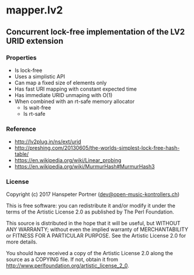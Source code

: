 # mapper.lv2

## Concurrent lock-free implementation of the LV2 URID extension

### Properties

* Is lock-free
* Uses a simplistic API
* Can map a fixed size of elements only
* Has fast URI mapping with constant expected time
* Has immediate URID unmaping with O(1)
* When combined with an rt-safe memory allocator
	* Is wait-free
	* Is rt-safe

### Reference

* <http://lv2plug.in/ns/ext/urid>
* <http://preshing.com/20130605/the-worlds-simplest-lock-free-hash-table/>
* <https://en.wikipedia.org/wiki/Linear_probing>
* <https://en.wikipedia.org/wiki/MurmurHash#MurmurHash3>

### License

Copyright (c) 2017 Hanspeter Portner (dev@open-music-kontrollers.ch)

This is free software: you can redistribute it and/or modify
it under the terms of the Artistic License 2.0 as published by
The Perl Foundation.

This source is distributed in the hope that it will be useful,
but WITHOUT ANY WARRANTY; without even the implied warranty of
MERCHANTABILITY or FITNESS FOR A PARTICULAR PURPOSE. See the
Artistic License 2.0 for more details.

You should have received a copy of the Artistic License 2.0
along the source as a COPYING file. If not, obtain it from
<http://www.perlfoundation.org/artistic_license_2_0>.
